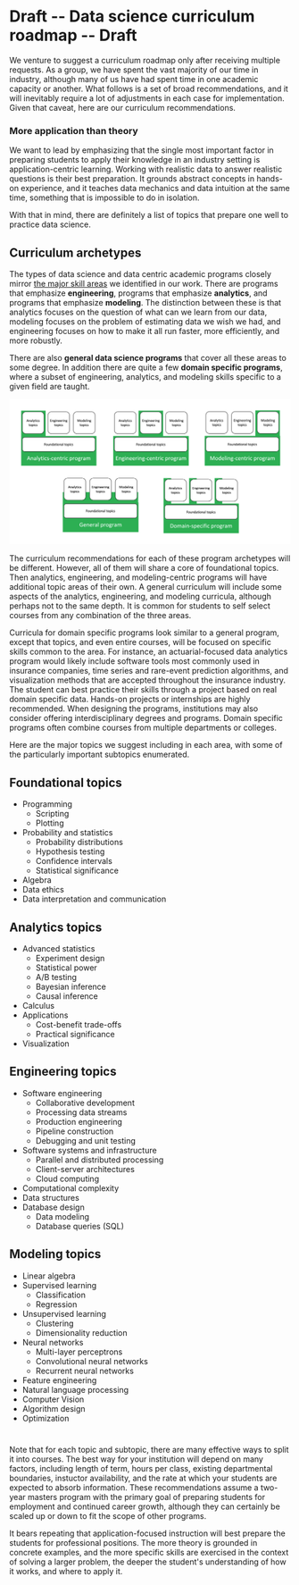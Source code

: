 # Draft -- Data science curriculum roadmap  -- Draft

We venture to suggest a curriculum roadmap only after receiving multiple requests. As a group, we have spent the vast majority of our time in industry, although many of us have had spent time in one academic capacity or another.  What follows is a set of broad recommendations, and it will inevitably require a lot of adjustments in each case for implementation. Given that caveat, here are our curriculum recommendations. 

### More application than theory

We want to lead by emphasizing that the single most important factor in preparing students to apply their knowledge in an industry setting is application-centric learning. Working with realistic data to answer realistic questions is their best preparation. It grounds abstract concepts in hands-on experience, and it teaches data mechanics and data intuition at the same time, something that is impossible to do in isolation. 

With that in mind, there are definitely a list of topics that prepare one well to practice data science. 

## Curriculum archetypes

The types of data science and data centric academic programs closely mirror [the major skill areas](what_DS_do.md) we identified in our work. There are programs that emphasize **engineering**, programs that emphasize **analytics**, and programs that emphasize **modeling**.  The distinction between these is that analytics focuses on the question of what can we learn from our data, modeling focuses on the problem of estimating data we wish we had, and engineering focuses on how to make it all run faster,  more efficiently, and more robustly. 

There are also **general data science programs** that cover all these areas to some degree. In addition there are quite a few **domain specific programs**, where a subset of engineering, analytics, and modeling skills specific to a given field are taught.

![Data program archetypes](program_archetypes.png)

The curriculum recommendations for each of these program archetypes will be different. However, all of them will share a core of foundational topics. Then analytics, engineering, and modeling-centric programs will have additional topic areas of their own. A general curriculum will include some aspects of the analytics, engineering, and modeling curricula, although perhaps not to the same depth. It is common for students to self select courses from any combination of the three areas.

Curricula for domain specific programs look similar to a general program, except that topics, and even entire courses, will be focused on specific skills common to the area. For instance, an actuarial-focused data analytics program would likely include  software tools most commonly used in insurance companies, time series and rare-event prediction algorithms, and visualization methods that are accepted throughout the insurance industry. The student can best practice their skills through a project based on real domain specific data.  Hands-on projects or internships are highly recommended.  When designing the programs, institutions may also consider offering interdisciplinary degrees and programs.  Domain specific programs often combine courses from multiple departments or colleges. 

Here are the major topics we suggest including in each area, with some of the particularly important subtopics enumerated.

## Foundational topics
* Programming
    * Scripting
    * Plotting
* Probability and statistics
    * Probability distributions
    * Hypothesis testing
    * Confidence intervals
    * Statistical significance
* Algebra
* Data ethics
* Data interpretation and communication

## Analytics topics
* Advanced statistics
    * Experiment design
    * Statistical power
    * A/B testing
    * Bayesian inference
    * Causal inference
* Calculus
* Applications
    * Cost-benefit trade-offs
    * Practical significance
* Visualization

## Engineering topics
* Software engineering
    * Collaborative development
    * Processing data streams
    * Production engineering
    * Pipeline construction
    * Debugging and unit testing
* Software systems and infrastructure
    * Parallel and distributed processing
    * Client-server architectures
    * Cloud computing
* Computational complexity
* Data structures
* Database design
    * Data modeling
    * Database queries (SQL)

## Modeling topics
* Linear algebra
* Supervised learning
    * Classification
    * Regression
* Unsupervised learning
    * Clustering
    * Dimensionality reduction
* Neural networks
    * Multi-layer perceptrons
    * Convolutional neural networks
    * Recurrent neural networks
* Feature engineering
* Natural language processing
* Computer Vision
* Algorithm design
* Optimization

#
Note that for each topic and subtopic, there are many effective ways to split it into courses. The best way for your institution will depend on many factors, including length of term, hours per class, existing departmental boundaries, instuctor availability, and the rate at which your students are expected to absorb information. These recommendations assume a two-year masters program with the primary goal of preparing students for employment and continued career growth, although they can certainly be scaled up or down to fit the scope of other programs.

It bears repeating that application-focused instruction will best prepare the students for professional positions. The more theory is grounded in concrete examples, and the more specific skills are exercised in the context of solving a larger problem, the deeper the student's understanding of how it works, and where to apply it. 
